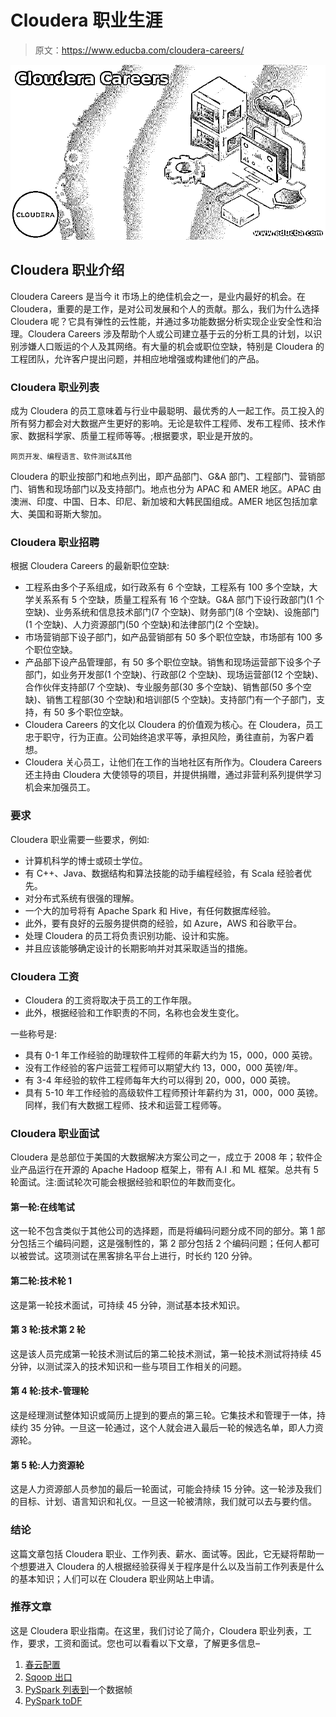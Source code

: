 # Cloudera 职业生涯

> 原文：<https://www.educba.com/cloudera-careers/>

![Cloudera Careers](img/4d74c870acba29c30a445a0d33756fc5.png)



## Cloudera 职业介绍

Cloudera Careers 是当今 it 市场上的绝佳机会之一，是业内最好的机会。在 Cloudera，重要的是工作，是对公司发展和个人的贡献。那么，我们为什么选择 Cloudera 呢？它具有弹性的云性能，并通过多功能数据分析实现企业安全性和治理。Cloudera Careers 涉及帮助个人或公司建立基于云的分析工具的计划，以识别涉嫌人口贩运的个人及其网络。有大量的机会或职位空缺，特别是 Cloudera 的工程团队，允许客户提出问题，并相应地增强或构建他们的产品。

### Cloudera 职业列表

成为 Cloudera 的员工意味着与行业中最聪明、最优秀的人一起工作。员工投入的所有努力都会对大数据产生更好的影响。无论是软件工程师、发布工程师、技术作家、数据科学家、质量工程师等等。;根据要求，职业是开放的。

<small>网页开发、编程语言、软件测试&其他</small>

Cloudera 的职业按部门和地点列出，即产品部门、G&A 部门、工程部门、营销部门、销售和现场部门以及支持部门。地点也分为 APAC 和 AMER 地区。APAC 由澳洲、印度、中国、日本、印尼、新加坡和大韩民国组成。AMER 地区包括加拿大、美国和哥斯大黎加。

### Cloudera 职业招聘

根据 Cloudera Careers 的最新职位空缺:

*   工程系由多个子系组成，如行政系有 6 个空缺，工程系有 100 多个空缺，大学关系系有 5 个空缺，质量工程系有 16 个空缺。G&A 部门下设行政部门(1 个空缺)、业务系统和信息技术部门(7 个空缺)、财务部门(8 个空缺)、设施部门(1 个空缺)、人力资源部门(50 个空缺)和法律部门(2 个空缺)。
*   市场营销部下设子部门，如产品营销部有 50 多个职位空缺，市场部有 100 多个职位空缺。
*   产品部下设产品管理部，有 50 多个职位空缺。销售和现场运营部下设多个子部门，如业务开发部(1 个空缺)、行政部(2 个空缺)、现场运营部(12 个空缺)、合作伙伴支持部(7 个空缺)、专业服务部(30 多个空缺)、销售部(50 多个空缺)、销售工程部(30 个空缺)和培训部(5 个空缺)。支持部门有一个子部门，支持，有 50 多个职位空缺。
*   Cloudera Careers 的文化以 Cloudera 的价值观为核心。在 Cloudera，员工忠于职守，行为正直。公司始终追求平等，承担风险，勇往直前，为客户着想。
*   Cloudera 关心员工，让他们在工作的当地社区有所作为。Cloudera Careers 还主持由 Cloudera 大使领导的项目，并提供捐赠，通过非营利系列提供学习机会来加强员工。

### 要求

Cloudera 职业需要一些要求，例如:

*   计算机科学的博士或硕士学位。
*   有 C++、Java、数据结构和算法技能的动手编程经验，有 Scala 经验者优先。
*   对分布式系统有很强的理解。
*   一个大的加号将有 Apache Spark 和 Hive，有任何数据库经验。
*   此外，要有良好的云服务提供商的经验，如 Azure，AWS 和谷歌平台。
*   处理 Cloudera 的员工将负责识别功能、设计和实施。
*   并且应该能够确定设计的长期影响并对其采取适当的措施。

### Cloudera 工资

*   Cloudera 的工资将取决于员工的工作年限。
*   此外，根据经验和工作职责的不同，名称也会发生变化。

一些称号是:

*   具有 0-1 年工作经验的助理软件工程师的年薪大约为 15，000，000 英镑。
*   没有工作经验的客户运营工程师可以期望大约 13，000，000 英镑/年。
*   有 3-4 年经验的软件工程师每年大约可以得到 20，000，000 英镑。
*   具有 5-10 年工作经验的高级软件工程师预计年薪约为 31，000，000 英镑。
    同样，我们有大数据工程师、技术和运营工程师等。

### Cloudera 职业面试

Cloudera 是总部位于美国的大数据解决方案公司之一，成立于 2008 年；软件企业产品运行在开源的 Apache Hadoop 框架上，带有 A.I .和 ML 框架。总共有 5 轮面试。注:面试轮次可能会根据经验和职位的年数而变化。

#### 第一轮:在线笔试

这一轮不包含类似于其他公司的选择题，而是将编码问题分成不同的部分。第 1 部分包括三个编码问题，这是强制性的，第 2 部分包括 2 个编码问题；任何人都可以被尝试。这项测试在黑客排名平台上进行，时长约 120 分钟。

#### 第二轮:技术轮 1

这是第一轮技术面试，可持续 45 分钟，测试基本技术知识。

#### 第 3 轮:技术第 2 轮

这是该人员完成第一轮技术测试后的第二轮技术测试，第一轮技术测试将持续 45 分钟，以测试深入的技术知识和一些与项目工作相关的问题。

#### 第 4 轮:技术-管理轮

这是经理测试整体知识或简历上提到的要点的第三轮。它集技术和管理于一体，持续约 35 分钟。一旦这一轮通过，这个人就会进入最后一轮的候选名单，即人力资源轮。

#### 第 5 轮:人力资源轮

这是人力资源部人员参加的最后一轮面试，可能会持续 15 分钟。这一轮涉及我们的目标、计划、语言知识和礼仪。一旦这一轮被清除，我们就可以去与要约信。

### 结论

这篇文章包括 Cloudera 职业、工作列表、薪水、面试等。因此，它无疑将帮助一个想要进入 Cloudera 的人根据经验获得关于程序是什么以及当前工作列表是什么的基本知识；人们可以在 Cloudera 职业网站上申请。

### 推荐文章

这是 Cloudera 职业指南。在这里，我们讨论了简介，Cloudera 职业列表，工作，要求，工资和面试。您也可以看看以下文章，了解更多信息–

1.  [春云配置](https://www.educba.com/spring-cloud-config/)
2.  [Sqoop 出口](https://www.educba.com/sqoop-export/)
3.  [PySpark 列表到](https://www.educba.com/pyspark-list-to-dataframe/)一个数据帧
4.  [PySpark toDF](https://www.educba.com/pyspark-todf/)





